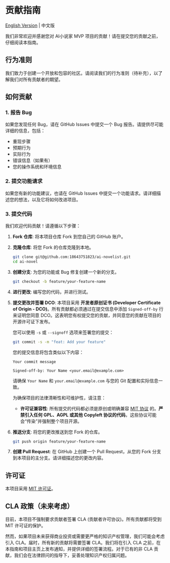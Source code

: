 # 贡献指南

[English Version](CONTRIBUTING_en.md) | 中文版

我们非常欢迎并感谢您对 AI小说家 MVP 项目的贡献！请在提交您的贡献之前，仔细阅读本指南。

## 行为准则

我们致力于创建一个开放和包容的社区。请阅读我们的行为准则（待补充），以了解我们对所有贡献者的期望。

## 如何贡献

### 1. 报告 Bug

如果您发现任何 Bug，请在 GitHub Issues 中提交一个 Bug 报告。请提供尽可能详细的信息，包括：
*   重现步骤
*   预期行为
*   实际行为
*   错误信息（如果有）
*   您的操作系统和环境信息

### 2. 提交功能请求

如果您有新的功能建议，也请在 GitHub Issues 中提交一个功能请求。请详细描述您的想法，以及它将如何改进项目。

### 3. 提交代码

我们欢迎代码贡献！请遵循以下步骤：

1.  **Fork 仓库**: 将本项目仓库 Fork 到您自己的 GitHub 账户。
2.  **克隆仓库**: 将您 Fork 的仓库克隆到本地。
    ```bash
    git clone git@github.com:18643751823/ai-novelist.git
    cd ai-novel
    ```
3.  **创建分支**: 为您的功能或 Bug 修复创建一个新的分支。
    ```bash
    git checkout -b feature/your-feature-name
    ```
4.  **进行更改**: 编写您的代码，并进行测试。
5.  **提交更改并签署 DCO**:
    本项目采用 **开发者原创证书 (Developer Certificate of Origin - DCO)**。所有贡献都必须通过在提交信息中添加 `Signed-off-by` 行来证明您同意 DCO。这表明您有权提交您的贡献，并同意您的贡献在项目的开源许可证下发布。

    您可以使用 `-s` 或 `--signoff` 选项来签署您的提交：
    ```bash
    git commit -s -m "feat: Add your feature"
    ```
    您的提交信息将包含类似以下内容：
    ```
    Your commit message

    Signed-off-by: Your Name <your.email@example.com>
    ```
    请确保 `Your Name` 和 `your.email@example.com` 与您的 Git 配置和实际信息一致。

    为确保项目的法律清晰性和可维护性，请注意：

    *   **许可证兼容性**: 所有提交的代码都必须是原创或明确兼容 [MIT 协议](LICENSE) 的。**严禁引入任何 GPL、AGPL 或其他 Copyleft 协议的代码**，这些协议可能会“传染”并强制整个项目开源。

6.  **推送分支**: 将您的更改推送到您 Fork 的仓库。
    ```bash
    git push origin feature/your-feature-name
    ```
7.  **创建 Pull Request**: 在 GitHub 上创建一个 Pull Request，从您的 Fork 分支到本项目的主分支。请详细描述您的更改内容。

## 许可证

本项目采用 [MIT 许可证](LICENSE)。

## CLA 政策（未来考虑）

目前，本项目不强制要求贡献者签署 CLA (贡献者许可协议)。所有贡献都将受到 MIT 许可证的保护。

然而，如果项目未来获得商业投资或需要更严格的知识产权管理，我们可能会考虑引入 CLA。届时，所有新的贡献将需要签署 CLA。我们将在引入 CLA 之前，在本指南和项目主页上发布通知，并提供详细的签署流程。对于已有的非 CLA 贡献，我们会在法律顾问的指导下，妥善处理知识产权归属问题。